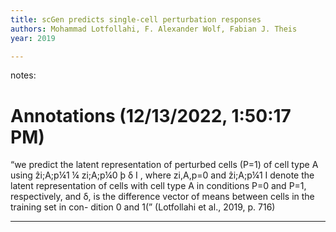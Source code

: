```yaml
---
title: scGen predicts single-cell perturbation responses
authors: Mohammad Lotfollahi, F. Alexander Wolf, Fabian J. Theis
year: 2019

---
```


notes: <h1>Annotations
 (12/13/2022, 1:50:17 PM)</h1> 

“we predict the latent representation of perturbed cells (P=1) of cell type A using ẑi;A;p¼1 ¼ zi;A;p¼0 þ δ I , where zi,A,p=0 and ẑi;A;p¼1 I denote the latent representation of cells with cell type A in conditions P=0 and P=1, respectively, and δ, is the difference vector of means between cells in the training set in con- dition 0 and 1(” (Lotfollahi et al., 2019, p. 716)

---
